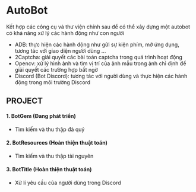 # AutoBot
Kết hợp các công cụ và thư viện chính sau để có thể xây dựng một autobot có khả năng xử lý các hành động như con người

- ADB: thực hiện các hành động như gửi sự kiện phím, mở ứng dụng, tương tác với giao diện người dùng ...
- 2Captcha: giải quyết các bài toán captcha trong quá trình hoạt động
- Opencv: xử lý hình ảnh và tìm vị trí của ảnh mẫu trong ảnh chỉ định để giải quyết các trường hợp bất ngờ
- Discord (Bot Discord): tương tác với người dùng và thực hiện các hành động trong môi trường Discord

## PROJECT
#### 1. BotGem (Đang phát triển)
* Tìm kiếm và thu thập đá quý
  
#### 2. BotResources (Hoàn thiện thuật toán)
* Tìm kiếm và thu thập tài nguyên
  
#### 3. BotTitle (Hoàn thiện thuật toán)
* Xử lí yêu cầu của người dùng trong Discord
